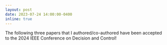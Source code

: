 ```yaml
---
layout: post
date: 2023-07-24 14:00:00-0400
inline: true
---
```


The following three papers that I authored/co-authored have been accepted to the 2024 IEEE Conference on Decision and Control!
